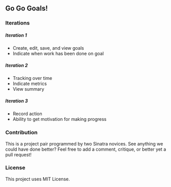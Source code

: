 ## Go Go Goals!
### Iterations
##### Iteration 1
- Create, edit, save, and view goals
- Indicate when work has been done on goal
##### Iteration 2
- Tracking over time
- Indicate metrics
- View summary
##### Iteration 3
- Record action
- Ability to get motivation for making progress
### Contribution
This is a project pair programmed by two Sinatra novices. See anything we could have done better? Feel free to add a comment, critique, or better yet a pull request!
### License
This project uses MIT License. 